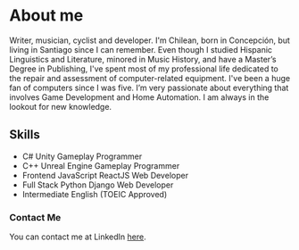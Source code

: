# About me
Writer, musician, cyclist and developer. I'm Chilean, born in Concepción, but living in Santiago since I can remember. Even though I studied Hispanic Linguistics and Literature, minored in Music History, and have a Master’s Degree in Publishing, I've spent most of my professional life dedicated to the repair and assessment of computer-related equipment. I've been a huge fan of computers since I was five. I’m very passionate about everything that involves Game Development and Home Automation. I am always in the lookout for new knowledge.

## Skills
- C# Unity Gameplay Programmer
- C++ Unreal Engine Gameplay Programmer
- Frontend JavaScript ReactJS Web Developer
- Full Stack Python Django Web Developer
- Intermediate English (TOEIC Approved)

### Contact Me
You can contact me at LinkedIn [here](https://www.linkedin.com/in/francisco-v-diaz/ "aquí").

